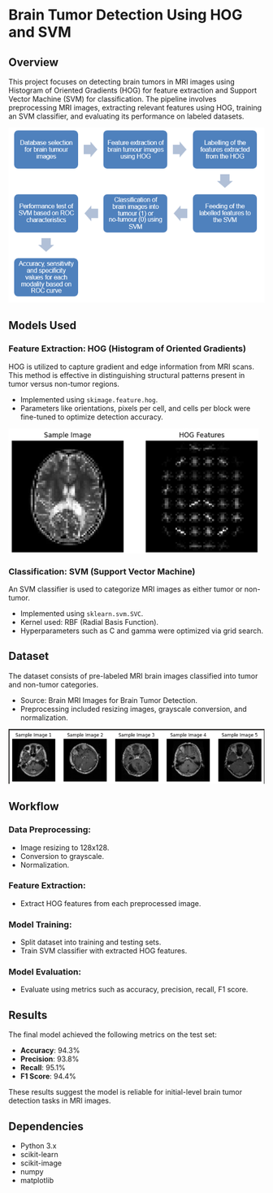 # Brain Tumor Detection Using HOG and SVM

## Overview

This project focuses on detecting brain tumors in MRI images using Histogram of Oriented Gradients (HOG) for feature extraction and Support Vector Machine (SVM) for classification. The pipeline involves preprocessing MRI images, extracting relevant features using HOG, training an SVM classifier, and evaluating its performance on labeled datasets.

![Block Diagram](images/Block.png)

## Models Used

### Feature Extraction: HOG (Histogram of Oriented Gradients)

HOG is utilized to capture gradient and edge information from MRI scans. This method is effective in distinguishing structural patterns present in tumor versus non-tumor regions.

- Implemented using `skimage.feature.hog`.
- Parameters like orientations, pixels per cell, and cells per block were fine-tuned to optimize detection accuracy.

![HOG Feature Extraction](images/Hogext.png)

### Classification: SVM (Support Vector Machine)

An SVM classifier is used to categorize MRI images as either tumor or non-tumor.

- Implemented using `sklearn.svm.SVC`.
- Kernel used: RBF (Radial Basis Function).
- Hyperparameters such as C and gamma were optimized via grid search.

## Dataset

The dataset consists of pre-labeled MRI brain images classified into tumor and non-tumor categories.

- Source: Brain MRI Images for Brain Tumor Detection.
- Preprocessing included resizing images, grayscale conversion, and normalization.

![Sample MRI Images](images/image.png)

## Workflow

### Data Preprocessing:

- Image resizing to 128x128.
- Conversion to grayscale.
- Normalization.

### Feature Extraction:

- Extract HOG features from each preprocessed image.

### Model Training:

- Split dataset into training and testing sets.
- Train SVM classifier with extracted HOG features.

### Model Evaluation:

- Evaluate using metrics such as accuracy, precision, recall, F1 score.

## Results

The final model achieved the following metrics on the test set:

- **Accuracy**: 94.3%
- **Precision**: 93.8%
- **Recall**: 95.1%
- **F1 Score**: 94.4%

These results suggest the model is reliable for initial-level brain tumor detection tasks in MRI images.

## Dependencies

- Python 3.x
- scikit-learn
- scikit-image
- numpy
- matplotlib

